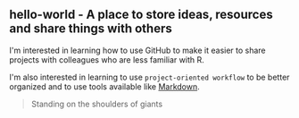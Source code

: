 ## hello-world - A place to store ideas, resources and share things with others

I'm interested in learning how to use GitHub to make it easier to share projects with colleagues who are less familiar with R.

I'm also interested in learning to use `project-oriented workflow` to be better organized and to use tools available like [Markdown](https://guides.github.com/features/mastering-markdown/).

> Standing on the shoulders of giants

